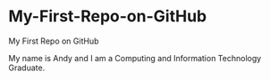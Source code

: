 My-First-Repo-on-GitHub
=======================

My First Repo on GitHub

My name is Andy and I am a Computing and Information Technology Graduate.

